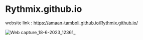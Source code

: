 # Rythmix.github.io

website link : https://amaan-tamboli.github.io/Rythmix.github.io/


![Web capture_18-6-2023_12361_](https://github.com/Amaan-Tamboli/Rythmix.github.io/assets/89582825/3d299632-f9b4-459f-aaa6-1b948a76c193)
